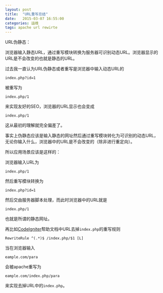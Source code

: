 ```yaml
---
layout: post
title:  "URL重写总结"
date:   2015-03-07 16:55:00
categories: 运维
tags: apache url rewirte
---
```

URL伪静态：

浏览器输入静态URL，通过重写模块转换为服务器可识别动态URL。浏览器显示的URL是不会改变的也就是静态的URL。

过去我一直认为URL伪静态或者重写是浏览器中输入动态URL的

    index.php?id=1
    
被重写为

    index.php/1
    
来实现友好的SEO，浏览器的URL显示也会变成

    index.php/1
    
这从最初的理解就完全偏差了。

事实上伪静态应该是输入静态的网址然后通过重写模块转化为可识别的动态URL，无论你输入什么，浏览器中的URL是不会改变的（除非进行重定向）。

所以应用场景应该是这样的：

浏览器输入URL为

    index.php/1
    
然后重写模块转换为

    index.php?id=1
    
然后交由服务器脚本处理，而此时浏览器中的URL就是

    index.php/1
  
也就是所谓的静态网址。

再比如[CodeIgniter](http://codeigniter.org.cn/user_guide/general/urls.html)帮助文档中URL去掉`index.php`的重写规则

    RewriteRule ^(.*)$ /index.php/$1 [L]
    
当在浏览器输入

    eample.com/para
    
会被apache重写为

    eample.com/index.php/para
    
来实现去掉URL中的`index.php`。
